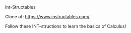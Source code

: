 Int-Structables

Clone of: https://www.instructables.com/

Follow these INT-structions to learn the basics of Calculus!
